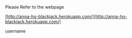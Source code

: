 Please Refer to the webpage

[http://anna-ho-blackjack.herokuapp.com/](http://anna-ho-blackjack.herokuapp.com/)

username <script>alert("AnnaHo")</script>
